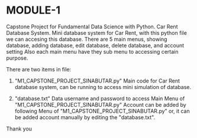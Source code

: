 # MODULE-1
Capstone Project for Fundamental Data Science with Python.
Car Rent Database System.
  Mini database system for Car Rent, with this python file we can accesing this database.
  There are 5 main menus, showing database, adding database, edit database, delete database, and account setting
  Also each main menu have they sub menu to accessing certain purpose.
  

There are two items in file:
  1.  "M1_CAPSTONE_PROJECT_SINABUTAR.py"
      Main code for Car Rent database system, can be running to access mini simulation of database.
      
  2.  "database.txt"
      Data username and password to access Main Menu of "M1_CAPSTONE_PROJECT_SINABUTAR.py"
      Account can be added by following Menu of "M1_CAPSTONE_PROJECT_SINABUTAR.py" or,
      it can be added account manually by editing the "database.txt".

Thank you      
